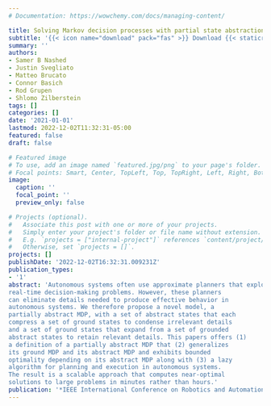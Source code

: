 ```yaml
---
# Documentation: https://wowchemy.com/docs/managing-content/

title: Solving Markov decision processes with partial state abstractions
subtitle: '{{< icon name="download" pack="fas" >}} Download {{< staticref "uploads/nashed-2021-solving.pdf" "newtab" >}}here{{< /staticref >}}.'
summary: ''
authors:
- Samer B Nashed
- Justin Svegliato
- Matteo Brucato
- Connor Basich
- Rod Grupen
- Shlomo Zilberstein
tags: []
categories: []
date: '2021-01-01'
lastmod: 2022-12-02T11:32:31-05:00
featured: false
draft: false

# Featured image
# To use, add an image named `featured.jpg/png` to your page's folder.
# Focal points: Smart, Center, TopLeft, Top, TopRight, Left, Right, BottomLeft, Bottom, BottomRight.
image:
  caption: ''
  focal_point: ''
  preview_only: false

# Projects (optional).
#   Associate this post with one or more of your projects.
#   Simply enter your project's folder or file name without extension.
#   E.g. `projects = ["internal-project"]` references `content/project/deep-learning/index.md`.
#   Otherwise, set `projects = []`.
projects: []
publishDate: '2022-12-02T16:32:31.009231Z'
publication_types:
- '1'
abstract: 'Autonomous systems often use approximate planners that exploit state abstractions to solve large MDPs in
real-time decision-making problems. However, these planners
can eliminate details needed to produce effective behavior in
autonomous systems. We therefore propose a novel model, a
partially abstract MDP, with a set of abstract states that each
compress a set of ground states to condense irrelevant details
and a set of ground states that expand from a set of grounded
abstract states to retain relevant details. This papers offers (1)
a definition of a partially abstract MDP that (2) generalizes
its ground MDP and its abstract MDP and exhibits bounded
optimality depending on its abstract MDP along with (3) a lazy
algorithm for planning and execution in autonomous systems.
The result is a scalable approach that computes near-optimal
solutions to large problems in minutes rather than hours.'
publication: '*IEEE International Conference on Robotics and Automation (ICRA)*'
---
```

